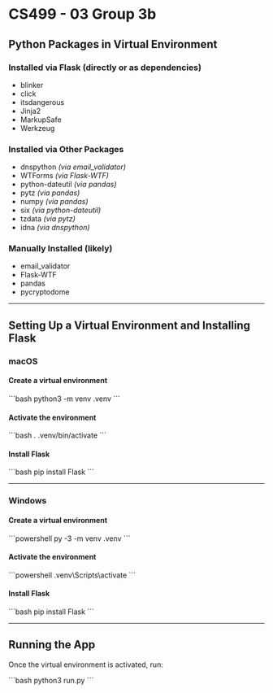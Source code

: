 # CS499 - 03 Group 3b

## Python Packages in Virtual Environment

### Installed via Flask (directly or as dependencies)

- blinker  
- click  
- itsdangerous  
- Jinja2  
- MarkupSafe  
- Werkzeug  

### Installed via Other Packages

- dnspython *(via email_validator)*  
- WTForms *(via Flask-WTF)*  
- python-dateutil *(via pandas)*  
- pytz *(via pandas)*  
- numpy *(via pandas)*
- six *(via python-dateutil)*  
- tzdata *(via pytz)*  
- idna *(via dnspython)*  

### Manually Installed (likely)

- email_validator  
- Flask-WTF  
- pandas  
- pycryptodome  

---

## Setting Up a Virtual Environment and Installing Flask

### macOS

#### Create a virtual environment

\`\`\`bash
python3 -m venv .venv
\`\`\`

#### Activate the environment

\`\`\`bash
. .venv/bin/activate
\`\`\`

#### Install Flask

\`\`\`bash
pip install Flask
\`\`\`

---

### Windows

#### Create a virtual environment

\`\`\`powershell
py -3 -m venv .venv
\`\`\`

#### Activate the environment

\`\`\`powershell
.venv\Scripts\activate
\`\`\`

#### Install Flask

\`\`\`bash
pip install Flask
\`\`\`

---

## Running the App

Once the virtual environment is activated, run:

\`\`\`bash
python3 run.py
\`\`\`
